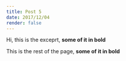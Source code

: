 ```yaml
---
title: Post 5
date: 2017/12/04
render: false
---
```

<p>Hi, this is the exceprt, <strong>some of it in bold</strong></p>
<!-- more -->
<p>This is the rest of the page, <strong>some of it in bold</strong></p>